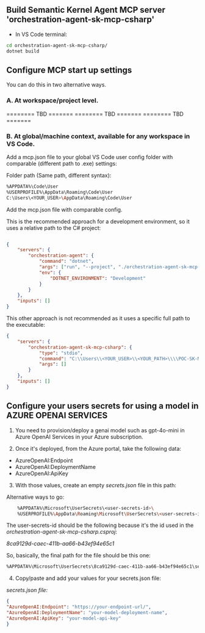 ## Build Semantic Kernel Agent MCP server 'orchestration-agent-sk-mcp-csharp'

- In VS Code terminal:

```bash
cd orchestration-agent-sk-mcp-csharp/
dotnet build
```

## Configure MCP start up settings

You can do this in two alternative ways.

### A. At workspace/project level.

======== TBD =======
======== TBD =======
======== TBD =======

### B. At global/machine context, available for any workspace in VS Code.

Add a mcp.json file to your global VS Code user config folder with comparable (different path to .exe) settings:

Folder path (Same path, different syntax):

```bash
%APPDATA%\Code\User
%USERPROFILE%\AppData\Roaming\Code\User
C:\Users\<YOUR_USER>\AppData\Roaming\Code\User
```

Add the mcp.json file with comparable config.

This is the recommended approach for a development environment, so it uses a relative path to the C# project:

```json

{
    "servers": {
        "orchestration-agent": {
            "command": "dotnet",
            "args": ["run", "--project", "./orchestration-agent-sk-mcp-csharp/orchestration-agent-sk-mcp-csharp.csproj"],
            "env": {
                "DOTNET_ENVIRONMENT": "Development"
            }
        }
    },
    "inputs": []
}


```

This other approach is not recommended as it uses a specific full path to the executable:

```json
{
    "servers": {
        "orchestration-agent-sk-mcp-csharp": {
            "type": "stdio",
            "command": "C:\\Users\\<YOUR_USER>\\<YOUR_PATH>\\\\POC-SK-MCP\\sk-mcp-hollow-poc\\orchestration-agent-sk-mcp-csharp\\bin\\Debug\\net9.0\\orchestration-agent-sk-mcp-csharp.exe",
            "args": []
        }
    },
    "inputs": []
}
```

## Configure your users secrets for using a model in AZURE OPENAI SERVICES

1. You need to provision/deploy a genai model such as gpt-4o-mini in Azure OpenAI Services in your Azure subscription.

2. Once it's deployed, from the Azure portal, take the following data:

- AzureOpenAI:Endpoint
- AzureOpenAI:DeploymentName
- AzureOpenAI:ApiKey

3. With those values, create an empty *secrets.json* file in this path:

Alternative ways to go:

```bash
    %APPDATA%\Microsoft\UserSecrets\<user-secrets-id>\
    %USERPROFILE%\AppData\Roaming\Microsoft\UserSecrets\<user-secrets-id>\
```

The user-secrets-id should be the following because it's the id used in the *orchestration-agent-sk-mcp-csharp.csproj*:

*8ca9129d-caec-411b-aa66-b43ef94e65c1*

So, basically, the final path for the file should be this one:

```bash
%APPDATA%\Microsoft\UserSecrets\8ca9129d-caec-411b-aa66-b43ef94e65c1\secrets.json
```

4. Copy/paste and add your values for your secrets.json file:

*secrets.json file:*

```json
{
"AzureOpenAI:Endpoint": "https://your-endpoint-url/",
"AzureOpenAI:DeploymentName": "your-model-deployment-name",
"AzureOpenAI:ApiKey": "your-model-api-key"
}
```